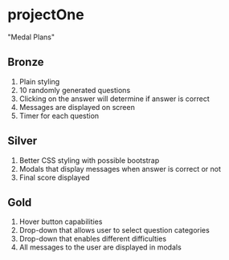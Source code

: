 # projectOne

"Medal Plans"

## Bronze

1. Plain styling
1. 10 randomly generated questions
1. Clicking on the answer will determine if answer is correct
1. Messages are displayed on screen
1. Timer for each question

## Silver

1. Better CSS styling with possible bootstrap
1. Modals that display messages when answer is correct or not
1. Final score displayed

## Gold

1. Hover button capabilities
1. Drop-down that allows user to select question categories
1. Drop-down that enables different difficulties
1. All messages to the user are displayed in modals
